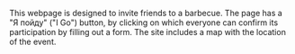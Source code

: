This webpage is designed to invite friends to a barbecue.
The page has a "Я пойду" ("I Go") button, by clicking on which everyone can confirm its participation by filling out a form.
The site includes a map with the location of the event.
